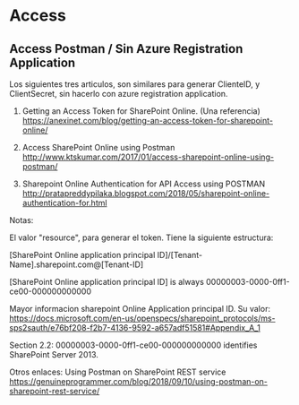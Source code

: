 # Access


## Access Postman / Sin Azure Registration Application

Los siguientes tres articulos, son similares para generar ClienteID, y ClientSecret, sin hacerlo con azure registration application. 

1) Getting an Access Token for SharePoint Online. (Una referencia)
https://anexinet.com/blog/getting-an-access-token-for-sharepoint-online/


2) Access SharePoint Online using Postman
http://www.ktskumar.com/2017/01/access-sharepoint-online-using-postman/

3)  Sharepoint Online Authentication for API Access using POSTMAN 
http://pratapreddypilaka.blogspot.com/2018/05/sharepoint-online-authentication-for.html
 
Notas:

El valor "resource", para generar el token. Tiene la siguiente estructura:

[SharePoint Online application principal ID]/[Tenant-Name].sharepoint.com@[Tenant-ID]

[SharePoint Online application principal ID] is always 00000003-0000-0ff1-ce00-000000000000

Mayor informacion sharepoint Online Application principal ID. Su valor: 
https://docs.microsoft.com/en-us/openspecs/sharepoint_protocols/ms-sps2sauth/e76bf208-f2b7-4136-9592-a657adf51581#Appendix_A_1

Section 2.2:  00000003-0000-0ff1-ce00-000000000000 identifies SharePoint Server 2013.


Otros enlaces:
Using Postman on SharePoint REST service
https://genuineprogrammer.com/blog/2018/09/10/using-postman-on-sharepoint-rest-service/
